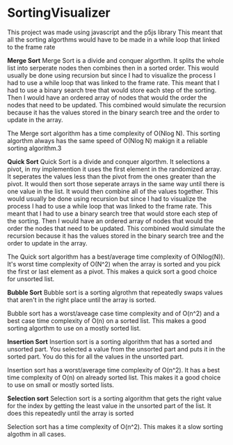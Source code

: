 # SortingVisualizer

This project was made using javascript and the p5js library 
This meant that all the sorting algorthms would have to be made in a  while loop that linked to the frame rate

**Merge Sort**
Merge Sort is a divide and conquer algorthm. It splits the whole list into serperate nodes then combines then in a sorted order. This would usually be done using recursion but since I had to visualize the process I had to use a while loop that was linked to the frame rate. This meant that I had to use a binary search tree that would store each step of the sorting. Then I would have an ordered array of nodes that would the order the nodes that need to be updated. This combined would simulate the recursion because it has the values stored in the binary search tree and the order to update in the array. 

The Merge sort algorithm has a time complexity of O(Nlog N). This sorting algorthm always has the same speed of O(Nlog N) makign it a reliable sorting algorithm.3

**Quick Sort**
Quick Sort is a divide and conquer algorthm. It selections a pivot, in my implemention it uses the first element in the randomized array. It seperates the values less than the pivot from the ones greater than the pivot. It would then sort those seperate arrays in the same way until there is one value in the list. It would then combine all of the values together. This would usually be done using recursion but since I had to visualize the process I had to use a while loop that was linked to the frame rate. This meant that I had to use a binary search tree that would store each step of the sorting. Then I would have an ordered array of nodes that would the order the nodes that need to be updated. This combined would simulate the recursion because it has the values stored in the binary search tree and the order to update in the array. 

The Quick sort algorithm has a best/average time complexity of O(Nlog(N)). It's worst time complexity of O(N^2) when the array is sorted and you pick the first or last element as a pivot. This makes a quick sort a good choice for unsorted list.

**Bubble Sort**
Bubble sort is a sorting algrothm that repeatedly swaps values that aren't in the right place until the array is sorted.

Bubble sort has a worst/aveage case time complexity and of O(n^2) and a best case time complexity of O(n) on a sorted list. This makes a good sorting algorthm to use on a mostly sorted list.

**Insertion Sort**
Insertion sort is a sorting algorithm that has a sorted and unsorted part. You selected a value from the unsorted part and puts it in the sorted part. You do this for all the values in the unsorted part.

Insertion sort has a worst/average time complexity of O(n^2). It has a best time complexity of O(n) on already sorted list. This makes it a good choice to use on small or mostly sorted lists.

**Selection sort**
Selection sort is a sorting algorithm that gets the right value for the index by getting the least value in the unsorted part of the list. It does this repeatedly until the array is sorted

Selection sort has a time complexity of O(n^2). This makes it a slow sorting algothm in all cases.
